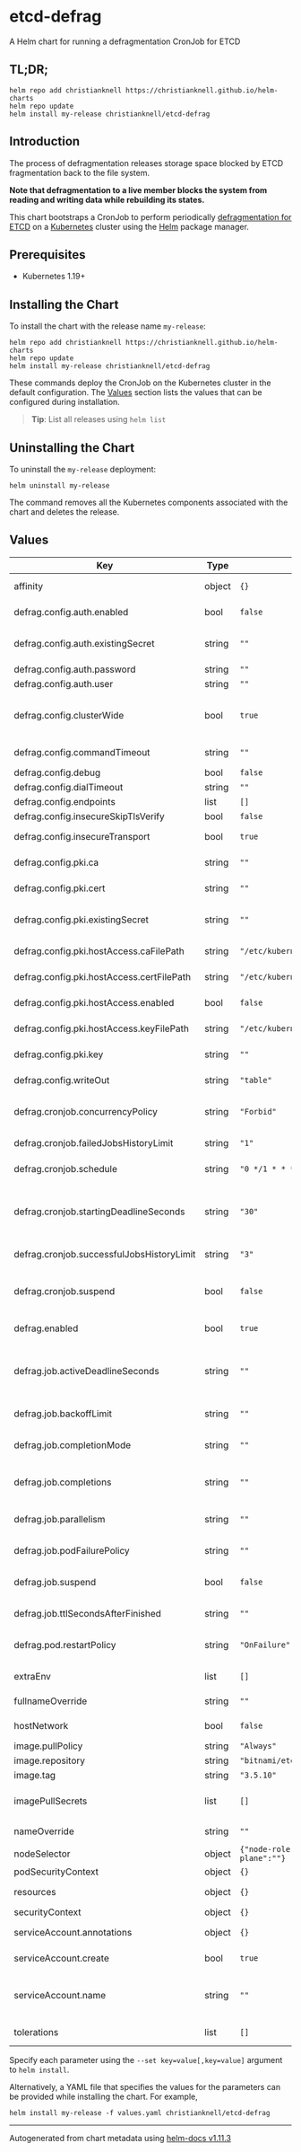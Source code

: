 # etcd-defrag

A Helm chart for running a defragmentation CronJob for ETCD

## TL;DR;

```console
helm repo add christianknell https://christianknell.github.io/helm-charts
helm repo update
helm install my-release christianknell/etcd-defrag
```

## Introduction

The process of defragmentation releases storage space blocked by ETCD fragmentation back to the file system.

**Note that defragmentation to a live member blocks the system from reading and writing data while rebuilding its states.**

This chart bootstraps a CronJob to perform periodically [defragmentation for ETCD](https://etcd.io/docs/latest/op-guide/maintenance/#defragmentation) on a [Kubernetes](http://kubernetes.io) cluster using the [Helm](https://helm.sh) package manager.

## Prerequisites

- Kubernetes 1.19+

## Installing the Chart

To install the chart with the release name `my-release`:

```console
helm repo add christianknell https://christianknell.github.io/helm-charts
helm repo update
helm install my-release christianknell/etcd-defrag
```

These commands deploy the CronJob on the Kubernetes cluster in the default configuration. The [Values](#values) section lists the values that can be configured during installation.

> **Tip**: List all releases using `helm list`

## Uninstalling the Chart

To uninstall the `my-release` deployment:

```console
helm uninstall my-release
```

The command removes all the Kubernetes components associated with the chart and deletes the release.

## Values

| Key                                       | Type   | Default                                        | Description                                                                                                                                          |
| ----------------------------------------- | ------ | ---------------------------------------------- | ---------------------------------------------------------------------------------------------------------------------------------------------------- |
| affinity                                  | object | `{}`                                           | Affinity settings for pod assignment                                                                                                                 |
| defrag.config.auth.enabled                | bool   | `false`                                        | use username and password for authentication against etcd                                                                                            |
| defrag.config.auth.existingSecret         | string | `""`                                           | Name of existing secret to use for authentication credentials. Key needs to be called `etcd-password`.                                               |
| defrag.config.auth.password               | string | `""`                                           | password for authentication                                                                                                                          |
| defrag.config.auth.user                   | string | `""`                                           | username for authentication                                                                                                                          |
| defrag.config.clusterWide                 | bool   | `true`                                         | Run defragment operations for all endpoints in the cluster associated with the default endpoint.                                                     |
| defrag.config.commandTimeout              | string | `""`                                           | timeout for short running command (excluding dial timeout)                                                                                           |
| defrag.config.debug                       | bool   | `false`                                        | enable client-side debug logging                                                                                                                     |
| defrag.config.dialTimeout                 | string | `""`                                           | dial timeout for client connections                                                                                                                  |
| defrag.config.endpoints                   | list   | `[]`                                           | gRPC endpoints                                                                                                                                       |
| defrag.config.insecureSkipTlsVerify       | bool   | `false`                                        | skip server certificate verification                                                                                                                 |
| defrag.config.insecureTransport           | bool   | `true`                                         | disable transport security for client connections                                                                                                    |
| defrag.config.pki.ca                      | string | `""`                                           | certificate authority used for the etcd certificates                                                                                                 |
| defrag.config.pki.cert                    | string | `""`                                           | identify secure client using this TLS certificate                                                                                                    |
| defrag.config.pki.existingSecret          | string | `""`                                           | Name of existing secret with certificates. Keys needs to be called `ca`, `cert` and `key`.                                                           |
| defrag.config.pki.hostAccess.caFilePath   | string | `"/etc/kubernetes/pki/etcd/ca.crt"`            | file on host containing the certificate authority                                                                                                    |
| defrag.config.pki.hostAccess.certFilePath | string | `"/etc/kubernetes/pki/etcd/server.crt"`        | file on host containing the server certificate                                                                                                       |
| defrag.config.pki.hostAccess.enabled      | bool   | `false`                                        | get certificates directly from host where the Pod is running                                                                                         |
| defrag.config.pki.hostAccess.keyFilePath  | string | `"/etc/kubernetes/pki/etcd/server.key"`        | file on host containing the server private key                                                                                                       |
| defrag.config.pki.key                     | string | `""`                                           | identify secure client using this TLS key                                                                                                            |
| defrag.config.writeOut                    | string | `"table"`                                      | set the output format: `fields`, `json`, `protobuf`, `simple`, `table`)                                                                              |
| defrag.cronjob.concurrencyPolicy          | string | `"Forbid"`                                     | Specifies how to treat concurrent executions of a Job. Valid values are: `Allow`, `Forbid` and `Replace`.                                            |
| defrag.cronjob.failedJobsHistoryLimit     | string | `"1"`                                          | The number of failed finished jobs to retain.                                                                                                        |
| defrag.cronjob.schedule                   | string | `"0 */1 * * *"`                                | The schedule in Cron format, see https://en.wikipedia.org/wiki/Cron.                                                                                 |
| defrag.cronjob.startingDeadlineSeconds    | string | `"30"`                                         | Optional deadline in seconds for starting the job if it misses scheduled time for any reason. Missed jobs executions will be counted as failed ones. |
| defrag.cronjob.successfulJobsHistoryLimit | string | `"3"`                                          | The number of successful finished jobs to retain.                                                                                                    |
| defrag.cronjob.suspend                    | bool   | `false`                                        | This flag tells the controller to suspend subsequent executions, it does not apply to already started executions.                                    |
| defrag.enabled                            | bool   | `true`                                         | create a CronJob for defragmentation                                                                                                                 |
| defrag.job.activeDeadlineSeconds          | string | `""`                                           | Specifies the duration in seconds relative to the startTime that the job may be continuously active before the system tries to terminate it.         |
| defrag.job.backoffLimit                   | string | `""`                                           | Specifies the number of retries before marking this job failed.                                                                                      |
| defrag.job.completionMode                 | string | `""`                                           | CompletionMode specifies how Pod completions are tracked. It can be: `NonIndexed` or `Indexed`.                                                      |
| defrag.job.completions                    | string | `""`                                           | Specifies the desired number of successfully finished pods the job should be run with.                                                               |
| defrag.job.parallelism                    | string | `""`                                           | Specifies the maximum desired number of pods the job should run at any given time.                                                                   |
| defrag.job.podFailurePolicy               | string | `""`                                           | Specifies the policy of handling failed pods.                                                                                                        |
| defrag.job.suspend                        | bool   | `false`                                        | Suspend specifies whether the Job controller should create Pods or not.                                                                              |
| defrag.job.ttlSecondsAfterFinished        | string | `""`                                           | limits the lifetime of a Job that has finished execution                                                                                             |
| defrag.pod.restartPolicy                  | string | `"OnFailure"`                                  | Restart policy for all containers within the pod. One of `Always`, `OnFailure`, `Never`.                                                             |
| extraEnv                                  | list   | `[]`                                           | additional environment variables to be added to the pods                                                                                             |
| fullnameOverride                          | string | `""`                                           | String to fully override `"etcd-defrag.fullname"`                                                                                                    |
| hostNetwork                               | bool   | `false`                                        | specify if the CronJob should run on the hostNetwork                                                                                                 |
| image.pullPolicy                          | string | `"Always"`                                     | image pull policy                                                                                                                                    |
| image.repository                          | string | `"bitnami/etcd"`                               | image repository                                                                                                                                     |
| image.tag                                 | string | `"3.5.10"`                                     | Overrides the image tag                                                                                                                              |
| imagePullSecrets                          | list   | `[]`                                           | If defined, uses a Secret to pull an image from a private Docker registry or repository.                                                             |
| nameOverride                              | string | `""`                                           | Provide a name in place of `etcd-defrag`                                                                                                             |
| nodeSelector                              | object | `{"node-role.kubernetes.io/control-plane":""}` | Node labels for pod assignment                                                                                                                       |
| podSecurityContext                        | object | `{}`                                           | pod-level security context                                                                                                                           |
| resources                                 | object | `{}`                                           | Resource limits and requests for the controller pods.                                                                                                |
| securityContext                           | object | `{}`                                           | container-level security context                                                                                                                     |
| serviceAccount.annotations                | object | `{}`                                           | Annotations to add to the service account                                                                                                            |
| serviceAccount.create                     | bool   | `true`                                         | Specifies whether a service account should be created                                                                                                |
| serviceAccount.name                       | string | `""`                                           | The name of the service account to use. If not set and create is true, a name is generated using the fullname template                               |
| tolerations                               | list   | `[]`                                           | Toleration labels for pod assignment                                                                                                                 |

Specify each parameter using the `--set key=value[,key=value]` argument to `helm install`.

Alternatively, a YAML file that specifies the values for the parameters can be provided while installing the chart. For example,

```console
helm install my-release -f values.yaml christianknell/etcd-defrag
```

---

Autogenerated from chart metadata using [helm-docs v1.11.3](https://github.com/norwoodj/helm-docs/releases/v1.11.3)
